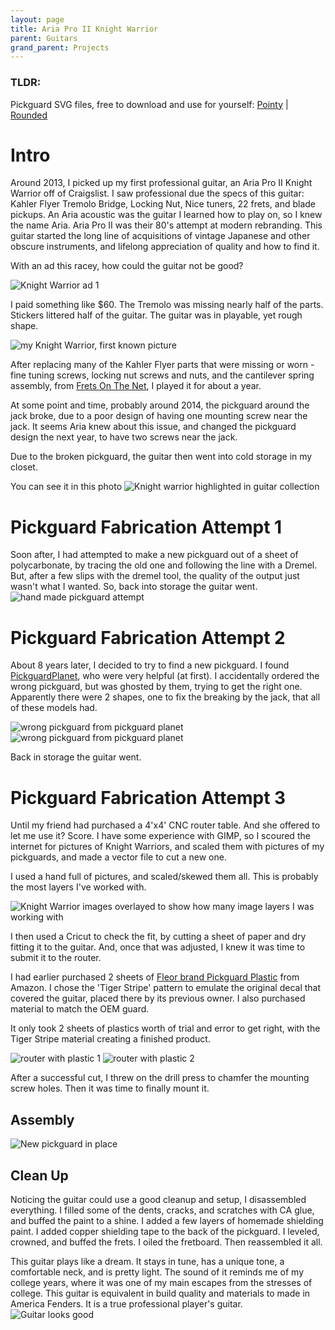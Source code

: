 ```yaml
---
layout: page
title: Aria Pro II Knight Warrior
parent: Guitars
grand_parent: Projects
---
```


### TLDR:
Pickguard SVG files, free to download and use for yourself:
[Pointy](/assets/img/guitars/KW/apii_kw_pg_pointy.svg)  |
[Rounded](/assets/img/guitars/KW/apii_kw_pg_pointy.svg)

# Intro
Around 2013, I picked up my first professional guitar, an Aria Pro II Knight Warrior off of Craigslist.
I saw professional due the specs of this guitar: Kahler Flyer Tremolo Bridge, Locking Nut, Nice tuners, 22 frets, and blade pickups.
An Aria acoustic was the guitar I learned how to play on, so I knew the name Aria.
Aria Pro II was their 80's attempt at modern rebranding.
This guitar started the long line of acquisitions of vintage Japanese and other obscure instruments, and lifelong appreciation of quality and how to find it.

With an ad this racey, how could the guitar not be good?

![Knight Warrior ad 1](/assets/img/guitars/KW/kw_ad1.jpeg)

I paid something like \$60. The Tremolo was missing nearly half of the parts. Stickers littered half of the guitar. The guitar was in playable, yet rough shape.

![my Knight Warrior, first known picture](/assets/img/guitars/KW/kw_old1.jpg)

After replacing many of the Kahler Flyer parts that were missing or worn - fine tuning screws, locking nut screws and nuts, and the cantilever spring assembly,
from [Frets On The Net](https://fretsonthenet.com/), I played it for about a year.

At some point and time, probably around 2014, the pickguard around the jack broke, due to a poor design of having one mounting screw near the jack. 
It seems Aria knew about this issue, and changed the pickguard design the next year, to have two screws near the jack. 

Due to the broken pickguard, the guitar then went into cold storage in my closet.

You can see it in this photo
![Knight warrior highlighted in guitar collection](/assets/img/guitars/KW/guitar_spread_kw.jpg)

# Pickguard Fabrication Attempt 1
Soon after, I had attempted to make a new pickguard out of a sheet of polycarbonate, by tracing the old one and following the line with a Dremel. 
But, after a few slips with the dremel tool, the quality of the output just wasn't what I wanted. So, back into storage the guitar went.
![hand made pickguard attempt](/assets/img/guitars/KW/kw_pg_handmade.jpg)

# Pickguard Fabrication Attempt 2
About 8 years later, I decided to try to find a new pickguard. I found [PickguardPlanet](pickguardplanet.com), who were very helpful (at first).
I accidentally ordered the wrong pickguard, but was ghosted by them, trying to get the right one. Apparently there were 2 shapes,
one to fix the breaking by the jack, that all of these models had.

![wrong pickguard from pickguard planet](/assets/img/guitars/KW/kw_pg_ordered.jpg)
![wrong pickguard from pickguard planet](/assets/img/guitars/KW/kw_pg_mismatch.png)

Back in storage the guitar went.

# Pickguard Fabrication Attempt 3

Until my friend had purchased a 4'x4' CNC router table. And she offered to let me use it? Score.
I have some experience with GIMP, so I scoured the internet for pictures of Knight Warriors,
and scaled them with pictures of my pickguards, and made a vector file to cut a new one.

I used a hand full of pictures, and scaled/skewed them all. This is probably the most layers I've worked with.

![Knight Warrior images overlayed to show how many image layers I was working with](/assets/img/guitars/KW/KW_design.png)

I then used a Cricut to check the fit, by cutting a sheet of paper and dry fitting it to the guitar. And, once that was adjusted,
I knew it was time to submit it to the router. 

I had earlier purchased 2 sheets of [Fleor brand Pickguard Plastic](https://www.amazon.com/dp/B06XXX272M) from Amazon. I chose the 'Tiger Stripe'
pattern to emulate the original decal that covered the guitar, placed there by its previous owner. I also purchased material to match the OEM guard.

It only took 2 sheets of plastics worth of trial and error to get right, with the Tiger Stripe material creating a finished product.

![router with plastic 1](/assets/img/guitars/KW/kw_pg_router1.jpg)
![router with plastic 2](/assets/img/guitars/KW/kw_pg_router2.jpg)

After a successful cut, I threw on the drill press to chamfer the mounting screw holes. Then it was time to finally mount it.

## Assembly

![New pickguard in place](/assets/img/guitars/KW/kw_new1.jpg)

## Clean Up
Noticing the guitar could use a good cleanup and setup, I disassembled everything. I filled some of the dents, cracks, and scratches with CA glue, and buffed the paint to a shine.
I added a few layers of homemade shielding paint. I added copper shielding tape to the back of the pickguard. I leveled, crowned, and buffed the frets. I oiled the fretboard. Then reassembled it all.

This guitar plays like a dream. It stays in tune, has a unique tone, a comfortable neck, and is pretty light. The sound of it reminds me of my college years, where it was one of my main
escapes from the stresses of college. 
This guitar is equivalent in build quality and materials to made in America Fenders. It is a true professional player's guitar.
![Guitar looks good](/assets/img/guitars/KW/kw_final.jpg)
